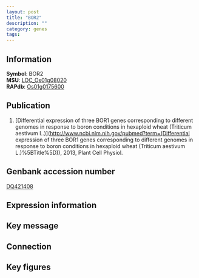 ```yaml
---
layout: post
title: "BOR2"
description: ""
category: genes
tags: 
---
```


## Information
__Symbol__: BOR2  
__MSU__: [LOC_Os01g08020](http://rice.plantbiology.msu.edu/cgi-bin/ORF_infopage.cgi?orf=LOC_Os01g08020)  
__RAPdb__: [Os01g0175600](http://rapdb.dna.affrc.go.jp/viewer/gbrowse_details/irgsp1?name=Os01g0175600)  

## Publication
1. [Differential expression of three BOR1 genes corresponding to different genomes in response to boron conditions in hexaploid wheat (Triticum aestivum L.)](http://www.ncbi.nlm.nih.gov/pubmed?term=(Differential expression of three BOR1 genes corresponding to different genomes in response to boron conditions in hexaploid wheat (Triticum aestivum L.)%5BTitle%5D)), 2013, Plant Cell Physiol.

## Genbank accession number
[DQ421408](http://www.ncbi.nlm.nih.gov/nuccore/DQ421408)

## Expression information

## Key message

## Connection

## Key figures



